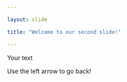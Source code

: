 ```yaml
---

layout: slide

title: "Welcome to our second slide!"

---
```

Your text

Use the left arrow to go back!

